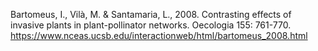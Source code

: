 Bartomeus, I., Vilà, M. & Santamaria, L., 2008. Contrasting effects of invasive plants in plant-pollinator networks. Oecologia 155: 761-770.
https://www.nceas.ucsb.edu/interactionweb/html/bartomeus_2008.html

